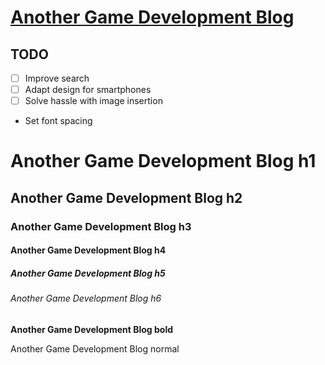 # [Another Game Development Blog](https://edoelas.github.io/agdb/)

## TODO

- [ ] Improve search
- [ ] Adapt design for smartphones
- [ ] Solve hassle with image insertion
- Set font spacing

# Another Game Development Blog h1
## Another Game Development Blog h2
### Another Game Development Blog h3
#### Another Game Development Blog h4
##### Another Game Development Blog h5
###### Another Game Development Blog h6
**Another Game Development Blog bold**

Another Game Development Blog normal